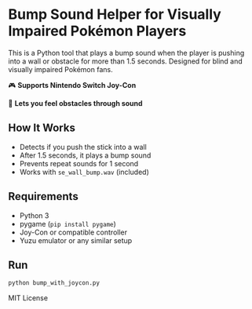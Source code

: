 # Bump Sound Helper for Visually Impaired Pokémon Players

This is a Python tool that plays a bump sound when the player is pushing into a wall or obstacle for more than 1.5 seconds. Designed for blind and visually impaired Pokémon fans.

🎮 **Supports Nintendo Switch Joy-Con**

🦯 **Lets you feel obstacles through sound**

## How It Works

- Detects if you push the stick into a wall
- After 1.5 seconds, it plays a bump sound
- Prevents repeat sounds for 1 second
- Works with `se_wall_bump.wav` (included)

## Requirements

- Python 3
- pygame (`pip install pygame`)
- Joy-Con or compatible controller
- Yuzu emulator or any similar setup

## Run

```bash
python bump_with_joycon.py
```

MIT License